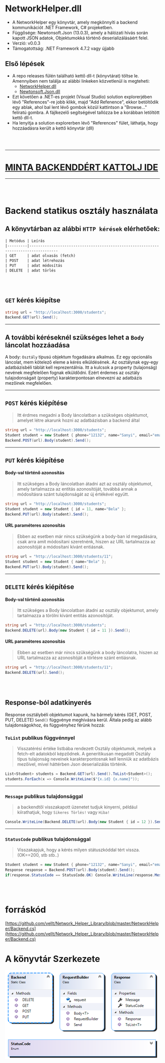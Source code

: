 # NetworkHelper.dll

- A NetworkHelper egy könyvtár, amely megkönnyíti a backend kommunikációt .NET Framework, C# projeketben.
- Függősége: Newtonsoft.Json (13.0.3), amely a hálózati hívás során kapott JSON adatok, Objektumokká történő deserializálásáért felel.
- Verzió: v0.0.3
- Támogatottság: .NET Framework 4.7.2 vagy újjabb

## Első lépések
- A repo releases fülén található kettő dll-t (könyvtárat) töltse le. Amennyiben nem találja az alábbi linkeken közvetlenül is megteheti:
    - [NetworkHelper.dll](https://github.com/vellt/Network_Helper_Library/releases/download/v0.0.3/NetworkHelper.dll)
    - [Newtonsoft.Json.dll](https://github.com/vellt/Network_Helper_Library/releases/download/v0.0.3/Newtonsoft.Json.dll)
- Ezt követően a .NET-es projekt (Visual Studio) solution explorerjében lévő "References"-re jobb klikk, majd "Add Refenence", ekkor betöltődik egy ablak, ahol bal lent lévő gombok közül kattintson a "Browse..." felíratú gombra. A fájlkezelő segítségével tallózza be a korábban letöltött kettő dll-t.
- Ha lenyitja a solution explorerben lévő "References" fület, láthatja, hogy hozzáadásra került a kettő könyvtár (dll)


<br><br>

------------------
# [MINTA BACKENDDÉRT KATTOLJ IDE](https://github.com/vellt/Network_Helper_Library/blob/master/minta_backend.js)
---------------

<br><br>

# Backend statikus osztály használata

## A könyvtárban az alábbi `HTTP kérések` elérhetőek:
    | Metódus | Leírás                                     
    |---------|-----------------------------------------------------------------------------------
    | GET     | adat olvasás (fetch)                       
    | POST    | adat létrehozás                            
    | PUT     | adat módosítás                             
    | DELETE  | adat törlés                    


<br><br>

## `GET` kérés kiépítse
```C#
string url = "http://localhost:3000/students";
Backend.GET(url).Send();
```

-------------

## A további kéréseknél szükséges lehet a `Body` láncolat hozzáadása
 A body: `Osztály` típusú objektum fogadására alkalmas. Ez egy opcionális láncolat, mem kötelező eleme a kérés elküldésének. Az osztálynak egy-egy adatbázisbéli táblát kell reprezentálnia. Itt a kulcsok a property (tulajonság) nevének megfelelően fognak elküldődni. Ezért érdemes az osztály tulajodonságait (property) karakterpontosan elnevezni az adatbázis mezőinek megfelelően.

-------------

## `POST` kérés kiépítése
> Itt érdmes megadni a Body láncolatban a szükséges objektumot, amelyet létre akarunk hozni az adatbázisban a backend által

```C#
string url = "http://localhost:3000/students";
Student student = new Student { phone="12132", name="Sanyi", email="email" };
Backend.POST(url).Body(student).Send();
```

-------------

## `PUT` kérés kiépítése
#### Body-val történő azonosítás
> Itt szükséges a Body láncolatban átadni azt az osztály objektumot, amely tartalmazza az entitás azonosítóját, továbbá annak a módosításra szánt tulajdonságát az új értékével együtt.
```C#
string url = "http://localhost:3000/students";
Student student = new Student { id = 11, name="Bela" };
Backend.PUT(url).Body(student).Send();
```
#### URL paraméteres azonosítás
> Ebben az esetben már nincs szükségünk a body-ban id megadására, csak arra amit módosítani szeretnénk, hiszen az URL tartalmazza az azonosítóját a módosítani kívánt entiásnak.
```C#
string url = "http://localhost:3000/students/11";
Student student = new Student { name="Bela" };
Backend.PUT(url).Body(student).Send();
```

-------------

## `DELETE` kérés kiépítése
#### Body-val történő azonosítás
> Itt szükséges a Body láncolatban átadni az osztály objektumot, amely tartalmazza a törölni kívánt entitás azonosítóját.
```C#
string url = "http://localhost:3000/students";
Backend.DELETE(url).Body(new Student { id = 11 }).Send();
```
#### URL paraméteres azonosítás
> Ebben az esetben már nincs szükségünk a body láncolatra, hiszen az URL tartalmazza az azonosítóját a törlésre szánt entiásnak.
```C#
string url = "http://localhost:3000/students/11";
Backend.DELETE(url).Send();
```

<br><br>

## Response-ból adatkinyerés
Response osztálybéli objektumot kapunk, ha bármely kérés (GET, POST, PUT, DELETE) `Send()` függvénye meghívásra kerül. Általa pedig az alább tulajdonságokhoz, és függvényhez férünk hozzá:
### `ToList` publikus függvénnyel
> Visszatérési értéke listbába rendezett Osztály objektumok, melyek a fetch-elt adatokból képződnek. A generitikusan megadott Osztály típus tulajonság neveinek karakterpontosnak kell lenniük az adatbázis mezőivel, mivel háttérben Json deserializálás történik.
```C#
List<Student> students = Backend.GET(url).Send().ToList<Student>();
students.ForEach(x => Console.WriteLine($"{x.id} {x.name}"));
```

------------

### `Message` publikus tulajdonsággal
> a backendtől visszakapott üzenetet tudjuk kinyerni, például kiírathatjuk, hogy `Sikeres Törlés!` vagy `Hiba!`
```C#
Console.WriteLine(Backend.DELETE(url).Body(new Student { id = 12 }).Send().Message);
```

------------

### `StatusCode` publikus tulajdonsággal
> Visszakapjuk, hogy a kérés milyen státuszkóddal tért vissza. (OK==200, stb stb..)
```C#
Student student = new Student { phone="12132", name="Sanyi", email="email" };
Response response = Backend.POST(url).Body(student).Send();
if(response.StatusCode == StatusCode.OK) Console.WriteLine(response.Message);
```

<br><br>

# forráskód
[https://github.com/vellt/Network_Helper_Library/blob/master/NetworkHelper/Backend.cs](https://github.com/vellt/Network_Helper_Library/blob/master/NetworkHelper/Backend.cs)


# A könyvtár Szerkezete
![](https://raw.githubusercontent.com/vellt/Network_Helper_Library/master/ClassDiagram.png)
